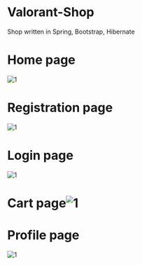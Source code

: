 # Valorant-Shop
Shop written in Spring, Bootstrap, Hibernate

# Home page
![1](https://user-images.githubusercontent.com/44270738/173189841-dbaafe38-fb66-42e3-afe7-817c18a60030.png)

# Registration page
![1](https://user-images.githubusercontent.com/44270738/173190015-4e959cd8-0c9c-40a9-9173-f33bbe52456c.jpg)

# Login page
![1](https://user-images.githubusercontent.com/44270738/173190038-ebc5b8b7-75dd-4a8e-be93-346fc4cd5c7e.png)

# Cart page![1](https://user-images.githubusercontent.com/44270738/173190110-3e653742-5fb1-40fc-a191-3b55c6db728b.png)

# Profile page
![1](https://user-images.githubusercontent.com/44270738/173189999-7c1402d5-97eb-4deb-98d9-c641672c985b.png)
